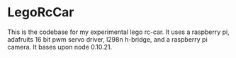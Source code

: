 # LegoRcCar
This is the codebase for my experimental lego rc-car. It uses a raspberry pi, adafruits 16 bit pwm servo driver, l298n h-bridge, and a raspberry pi camera. It bases upon node 0.10.21.
